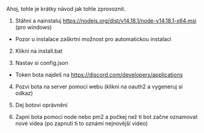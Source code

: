 Ahoj, tohle je krátky návod jak tohle zprovoznit.

1. Stáhni a nainstaluj https://nodejs.org/dist/v14.18.1/node-v14.18.1-x64.msi (pro windows)
- Pozor u instalace zaškrtni možnost pro automatickou instalaci

2. Klikni na install.bat

3. Nastav si config.json
- Token bota najdeš na https://discord.com/developers/applications

4. Pozvi bota na server pomocí webu (klikni na oauth2 a vygeneruj si odkaz)

5. Dej botovi oprávnění

6. Zapni bota pomocí node nebo pm2 a počkej než ti bot začne oznamovat nové videa (po zapnutí ti to oznámí nejnovější video) 